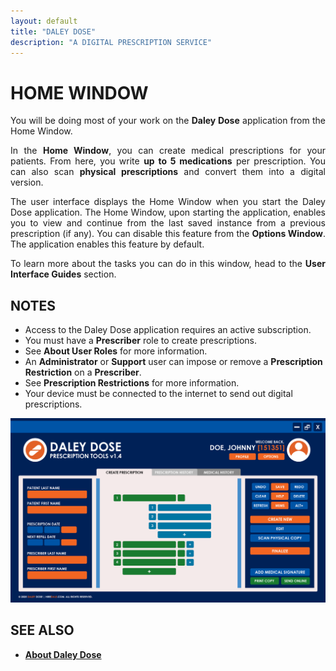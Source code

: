```yaml
---
layout: default
title: "DALEY DOSE"
description: "A DIGITAL PRESCRIPTION SERVICE"
---
```

# **HOME WINDOW**

<p style="text-align: justify;">
You will be doing most of your work on the <strong>Daley Dose</strong> application from the Home Window.
</p>

<p style="text-align: justify;">
In the <strong>Home Window</strong>, you can create medical prescriptions for your patients. From here, you write <strong>up to 5 medications</strong> per prescription. You can also scan <strong>physical prescriptions</strong> and convert them into a digital version.
</p>

<p style="text-align: justify;">  
The user interface displays the Home Window when you start the Daley Dose application. The Home Window, upon starting the application, enables you to view and continue from the last saved instance from a previous prescription (if any). You can disable this feature from the <strong>Options Window</strong>. The application enables this feature by default.
</p>

<p style="text-align: justify;">  
To learn more about the tasks you can do in this window, head to the <strong>User Interface Guides</strong> section.
</p>

## **NOTES**
- Access to the Daley Dose application requires an active subscription.
- You must have a **Prescriber** role to create prescriptions.
- See **About User Roles** for more information.
- An **Administrator** or **Support** user can impose or remove a **Prescription Restriction** on a **Prescriber**.
- See **Prescription Restrictions** for more information.
- Your device must be connected to the internet to send out digital prescriptions.

![Daily Dose user interface](/images/daley-dose-home-window-clean.png)

## **SEE ALSO**

- [**About Daley Dose**](/daleydose/about-daley-dose)
